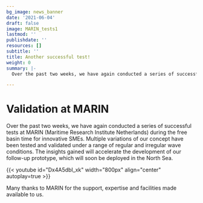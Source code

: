 ```yaml
---
bg_image: news_banner
date: '2021-06-04'
draft: false
image: MARIN_tests1
lastmod: ''
publishdate: ''
resources: []
subtitle: ''
title: Another successful test!
weight: 0
summary: |-
  Over the past two weeks, we have again conducted a series of successful tests at MARIN (Maritime Research Institute Netherlands) during the free basin time for innovative SMEs. The insights gained will accelerate the development of our follow-up prototype, which will soon be deployed in the North Sea.

---
```

# Validation at MARIN

Over the past two weeks, we have again conducted a series of successful tests at MARIN (Maritime Research Institute Netherlands) during the free basin time for innovative SMEs. Multiple variations of our concept have been tested and validated under a range of regular and irregular wave conditions. The insights gained will accelerate the development of our follow-up prototype, which will soon be deployed in the North Sea.

{{< youtube id="Dx4A5dbI_xk" width="800px" align="center" autoplay=true >}}

Many thanks to MARIN for the support, expertise and facilities made available to us.	

